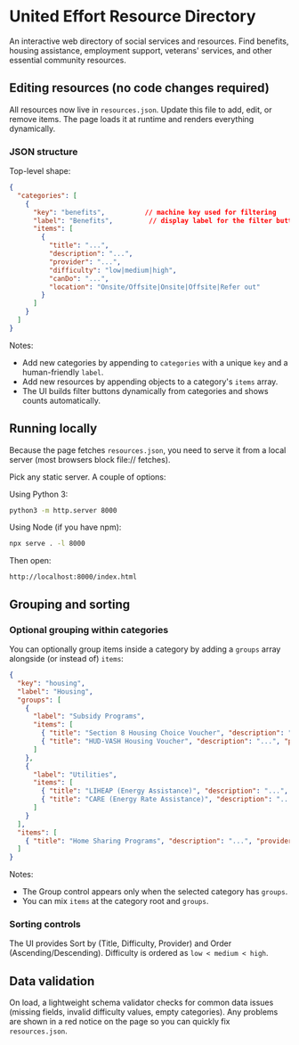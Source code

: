 # United Effort Resource Directory

An interactive web directory of social services and resources. Find benefits, housing assistance, employment support, veterans' services, and other essential community resources.

## Editing resources (no code changes required)

All resources now live in `resources.json`. Update this file to add, edit, or remove items. The page loads it at runtime and renders everything dynamically.

### JSON structure

Top-level shape:

```json
{
  "categories": [
    {
      "key": "benefits",          // machine key used for filtering
      "label": "Benefits",         // display label for the filter button
      "items": [
        {
          "title": "...",
          "description": "...",
          "provider": "...",
          "difficulty": "low|medium|high",
          "canDo": "...",
          "location": "Onsite/Offsite|Onsite|Offsite|Refer out"
        }
      ]
    }
  ]
}
```

Notes:

- Add new categories by appending to `categories` with a unique `key` and a human-friendly `label`.
- Add new resources by appending objects to a category's `items` array.
- The UI builds filter buttons dynamically from categories and shows counts automatically.

## Running locally

Because the page fetches `resources.json`, you need to serve it from a local server (most browsers block file:// fetches).

Pick any static server. A couple of options:

Using Python 3:

```bash
python3 -m http.server 8000
```

Using Node (if you have npm):

```bash
npx serve . -l 8000
```

Then open:

```text
http://localhost:8000/index.html
```

## Grouping and sorting

### Optional grouping within categories

You can optionally group items inside a category by adding a `groups` array alongside (or instead of) `items`:

```json
{
  "key": "housing",
  "label": "Housing",
  "groups": [
    {
      "label": "Subsidy Programs",
      "items": [
        { "title": "Section 8 Housing Choice Voucher", "description": "...", "provider": "Housing Authority", "difficulty": "medium", "canDo": "Onsite volunteer or Housing specialist", "location": "Onsite/Offsite" },
        { "title": "HUD-VASH Housing Voucher", "description": "...", "provider": "VA and Housing Authority", "difficulty": "high", "canDo": "Veteran service specialist", "location": "Onsite/Offsite" }
      ]
    },
    {
      "label": "Utilities",
      "items": [
        { "title": "LIHEAP (Energy Assistance)", "description": "...", "provider": "County Social Services", "difficulty": "low", "canDo": "Onsite volunteer", "location": "Onsite" },
        { "title": "CARE (Energy Rate Assistance)", "description": "...", "provider": "PG&E and other utilities", "difficulty": "low", "canDo": "Onsite volunteer", "location": "Onsite" }
      ]
    }
  ],
  "items": [
    { "title": "Home Sharing Programs", "description": "...", "provider": "Local Housing Organizations", "difficulty": "medium", "canDo": "Onsite volunteer or Housing specialist", "location": "Onsite/Offsite" }
  ]
}
```

Notes:

- The Group control appears only when the selected category has `groups`.
- You can mix `items` at the category root and `groups`.

### Sorting controls

The UI provides Sort by (Title, Difficulty, Provider) and Order (Ascending/Descending). Difficulty is ordered as `low < medium < high`.

## Data validation

On load, a lightweight schema validator checks for common data issues (missing fields, invalid difficulty values, empty categories). Any problems are shown in a red notice on the page so you can quickly fix `resources.json`.
